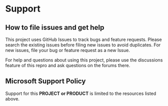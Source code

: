 # Support

## How to file issues and get help  

This project uses GitHub Issues to track bugs and feature requests. Please search the existing 
issues before filing new issues to avoid duplicates.  For new issues, file your bug or 
feature request as a new Issue.

For help and questions about using this project, please use the discussions feature of this repro and ask questions on the forums there.

## Microsoft Support Policy  

Support for this **PROJECT or PRODUCT** is limited to the resources listed above.
